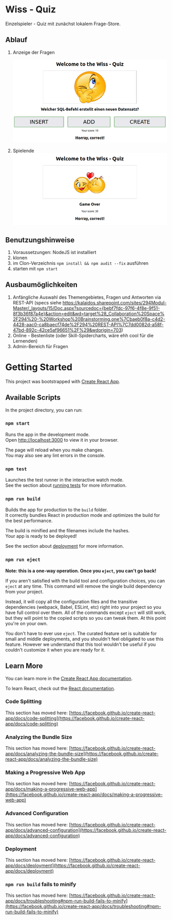 # Wiss - Quiz

Einzelspieler - Quiz mit zunächst lokalem Frage-Store.

## Ablauf
1. Anzeige der Fragen

    <img alt="README-802d5182.png" src="img/README-802d5182.png" width="" height="" >

2. Spielende
    <img alt="README-bc7e728e.png" src="img/README-bc7e728e.png" width="" height="" >

## Benutzungshinweise

1. Voraussetzungen: NodeJS ist installiert
1. klonen
2. im Clon-Verzeichnis `npm install && npm audit --fix` ausführen
3. starten mit `npm start`

## Ausbaumöglichkeiten

1. Anfängliche Auswahl des Themengebietes, Fragen und Antworten via REST-API (specs siehe https://kalaidos.sharepoint.com/sites/294Modul-Master/_layouts/15/Doc.aspx?sourcedoc={bebf7fdc-97f6-4f8e-9f51-8f3b36f87a4e}&action=edit&wd=target%28_Collaboration%20Space%2F294%20-%20Workshop%20Brainstorming.one%7Cbaeb0f8a-c4d2-4428-aac0-ca8baecf74de%2F294%20REST-API%7C7dd0082d-a58f-47bd-892c-42ce5af96651%2F%29&wdorigin=703)
1. Online - Bestenliste (oder Skill-Spidercharts, wäre ehh cool für die Lernenden)
2. Admin-Bereich für Fragen

# Getting Started

This project was bootstrapped with [Create React App](https://github.com/facebook/create-react-app).

## Available Scripts

In the project directory, you can run:

### `npm start`

Runs the app in the development mode.\
Open [http://localhost:3000](http://localhost:3000) to view it in your browser.

The page will reload when you make changes.\
You may also see any lint errors in the console.

### `npm test`

Launches the test runner in the interactive watch mode.\
See the section about [running tests](https://facebook.github.io/create-react-app/docs/running-tests) for more information.

### `npm run build`

Builds the app for production to the `build` folder.\
It correctly bundles React in production mode and optimizes the build for the best performance.

The build is minified and the filenames include the hashes.\
Your app is ready to be deployed!

See the section about [deployment](https://facebook.github.io/create-react-app/docs/deployment) for more information.

### `npm run eject`

**Note: this is a one-way operation. Once you `eject`, you can't go back!**

If you aren't satisfied with the build tool and configuration choices, you can `eject` at any time. This command will remove the single build dependency from your project.

Instead, it will copy all the configuration files and the transitive dependencies (webpack, Babel, ESLint, etc) right into your project so you have full control over them. All of the commands except `eject` will still work, but they will point to the copied scripts so you can tweak them. At this point you're on your own.

You don't have to ever use `eject`. The curated feature set is suitable for small and middle deployments, and you shouldn't feel obligated to use this feature. However we understand that this tool wouldn't be useful if you couldn't customize it when you are ready for it.

## Learn More

You can learn more in the [Create React App documentation](https://facebook.github.io/create-react-app/docs/getting-started).

To learn React, check out the [React documentation](https://reactjs.org/).

### Code Splitting

This section has moved here: [https://facebook.github.io/create-react-app/docs/code-splitting](https://facebook.github.io/create-react-app/docs/code-splitting)

### Analyzing the Bundle Size

This section has moved here: [https://facebook.github.io/create-react-app/docs/analyzing-the-bundle-size](https://facebook.github.io/create-react-app/docs/analyzing-the-bundle-size)

### Making a Progressive Web App

This section has moved here: [https://facebook.github.io/create-react-app/docs/making-a-progressive-web-app](https://facebook.github.io/create-react-app/docs/making-a-progressive-web-app)

### Advanced Configuration

This section has moved here: [https://facebook.github.io/create-react-app/docs/advanced-configuration](https://facebook.github.io/create-react-app/docs/advanced-configuration)

### Deployment

This section has moved here: [https://facebook.github.io/create-react-app/docs/deployment](https://facebook.github.io/create-react-app/docs/deployment)

### `npm run build` fails to minify

This section has moved here: [https://facebook.github.io/create-react-app/docs/troubleshooting#npm-run-build-fails-to-minify](https://facebook.github.io/create-react-app/docs/troubleshooting#npm-run-build-fails-to-minify)
